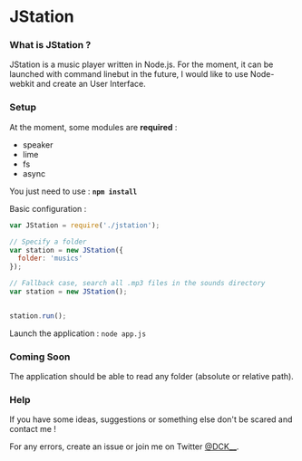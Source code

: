 JStation
========


### What is JStation ?

JStation is a music player written in Node.js. 
For the moment, it can be launched with command linebut in the future, I would like to use Node-webkit and
create an User Interface. 


### Setup

At the moment, some modules are **required** :
  - speaker
  - lime
  - fs
  - async

You just need to use : **`npm install`**

Basic configuration :

```javascript
var JStation = require('./jstation');

// Specify a folder 
var station = new JStation({
  folder: 'musics'
});

// Fallback case, search all .mp3 files in the sounds directory
var station = new JStation();


station.run();
```

Launch the application : `node app.js`

### Coming Soon
The application should be able to read any folder (absolute or relative path).


### Help
If you have some ideas, suggestions or something else don't be scared and contact me ! 

For any errors, create an issue or join me on Twitter [@DCK__](https://twitter.com/DCK__).
